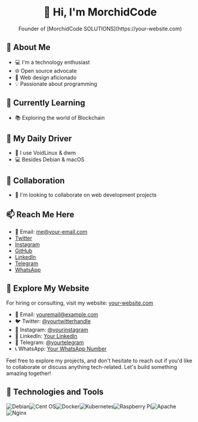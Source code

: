 <div align="center">
    <h1>👋 Hi, I'm MorchidCode</h1>
    <p>Founder of [MorchidCode SOLUTIONS](https://your-website.com)</p>
</div>

## 👀 About Me

- 💻 I'm a technology enthusiast
- 🌐 Open source advocate
- 🎨 Web design aficionado
- 💡 Passionate about programming

## 🌱 Currently Learning

- 📚 Exploring the world of Blockchain

## 🫡 My Daily Driver

- 🐧 I use VoidLinux & dwm
- 💻 Besides Debian & macOS

## 💞 Collaboration

- 💼 I'm looking to collaborate on web development projects

## 📫 Reach Me Here

- 📧 Email: [me@your-email.com](mailto:me@your-email.com)
- [Twitter](https://twitter.com/yourtwitterhandle)
- [Instagram](https://instagram.com/yourinstagram)
- [GitHub](https://github.com/yourgithub)
- [LinkedIn](https://linkedin.com/in/yourlinkedin)
- [Telegram](https://t.me/yourtelegram)
- [WhatsApp](https://wa.me/yourphonenumber)

## 🚀 Explore My Website

For hiring or consulting, visit my website: [your-website.com](https://your-website.com)
- 📧 Email: youremail@example.com
- 🐦 Twitter: [@yourtwitterhandle](https://twitter.com/yourtwitterhandle)
- 📸 Instagram: [@yourinstagram](https://instagram.com/yourinstagram)
- 💼 LinkedIn: [Your LinkedIn](https://linkedin.com/in/yourlinkedin)
- 💬 Telegram: [@yourtelegram](https://t.me/yourtelegram)
- 📞 WhatsApp: [Your WhatsApp Number](https://wa.me/yourphonenumber)

Feel free to explore my projects, and don't hesitate to reach out if you'd like to collaborate or discuss anything tech-related. Let's build something amazing together!

## 🔧 Technologies and Tools

![Debian](https://img.shields.io/badge/Debian-D70A53?style=for-the-badge&logo=debian&logoColor=white)![Cent OS](https://img.shields.io/badge/cent%20os-002260?style=for-the-badge&logo=centos&logoColor=F0F0F0)![Docker](https://img.shields.io/badge/docker-%230db7ed?style=for-the-badge&logo=docker&logoColor=white)![Kubernetes](https://img.shields.io/badge/kubernetes-%23326ce5?style=for-the-badge&logo=kubernetes&logoColor=white)![Raspberry Pi](https://img.shields.io/badge/-RaspberryPi-C51A4A?style=for-the-badge&logo=Raspberry-Pi)![Apache](https://img.shields.io/badge/apache-%23D42029?style=for-the-badge&logo=apache&logoColor=white)![Nginx](https://img.shields.io/badge/nginx-%23009639?style=for-the-badge&logo=nginx&logoColor=white)
